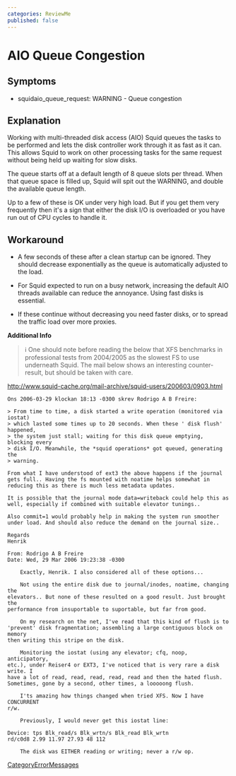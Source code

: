 ```yaml
---
categories: ReviewMe
published: false
---
```

# AIO Queue Congestion

## Symptoms

  - squidaio_queue_request: WARNING - Queue congestion

## Explanation

Working with multi-threaded disk access (AIO) Squid queues the tasks to
be performed and lets the disk controller work through it as fast as it
can. This allows Squid to work on other processing tasks for the same
request without being held up waiting for slow disks.

The queue starts off at a default length of 8 queue slots per thread.
When that queue space is filled up, Squid will spit out the WARNING, and
double the available queue length.

Up to a few of these is OK under very high load. But if you get them
very frequently then it's a sign that either the disk I/O is overloaded
or you have run out of CPU cycles to handle it.

## Workaround

  - A few seconds of these after a clean startup can be ignored. They
    should decrease exponentially as the queue is automatically adjusted
    to the load.

  - For Squid expected to run on a busy network, increasing the default
    AIO threads available can reduce the annoyance. Using fast disks is
    essential.

  - If these continue without decreasing you need faster disks, or to
    spread the traffic load over more proxies.

**Additional Info**

> :information_source:
    One should note before reading the below that XFS benchmarks in
    professional tests from 2004/2005 as the slowest FS to use
    underneath Squid. The mail below shows an interesting
    counter-result, but should be taken with care.

<http://www.squid-cache.org/mail-archive/squid-users/200603/0903.html>

    Ons 2006-03-29 klockan 18:13 -0300 skrev Rodrigo A B Freire:
    
    > From time to time, a disk started a write operation (monitored via iostat)
    > which lasted some times up to 20 seconds. When these ' disk flush' happened,
    > the system just stall; waiting for this disk queue emptying, blocking every
    > disk I/O. Meanwhile, the *squid operations* got queued, generating the
    > warning.
    
    From what I have understood of ext3 the above happens if the journal
    gets full.. Having the fs mounted with noatime helps somewhat in
    reducing this as there is much less metadata updates.
    
    It is possible that the journal mode data=writeback could help this as
    well, especially if combined with suitable elevator tunings..
    
    Also commit=1 would probably help in making the system run smoother
    under load. And should also reduce the demand on the journal size..
    
    Regards
    Henrik
    
    From: Rodrigo A B Freire
    Date: Wed, 29 Mar 2006 19:23:38 -0300
    
        Exactly, Henrik. I also considered all of these options...
    
        Not using the entire disk due to journal/inodes, noatime, changing the
    elevators.. But none of these resulted on a good result. Just brought the
    performance from insuportable to suportable, but far from good.
    
        On my research on the net, I've read that this kind of flush is to
    'prevent' disk fragmentation; assembling a large contiguous block on memory
    then writing this stripe on the disk.
    
        Monitoring the iostat (using any elevator; cfq, noop, anticipatory,
    etc.), under Reiser4 or EXT3, I've noticed that is very rare a disk write. I
    have a lot of read, read, read, read, read and then the hated flush.
    Sometimes, gone by a second, other times, a looooong flush.
    
        I'ts amazing how things changed when tried XFS. Now I have CONCURRENT
    r/w.
    
        Previously, I would never get this iostat line:
    
    Device: tps Blk_read/s Blk_wrtn/s Blk_read Blk_wrtn
    rd/c0d8 2.99 11.97 27.93 48 112
    
        The disk was EITHER reading or writing; never a r/w op. 


[CategoryErrorMessages](/CategoryErrorMessages)
